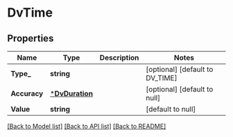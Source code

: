 # DvTime

## Properties
Name | Type | Description | Notes
------------ | ------------- | ------------- | -------------
**Type_** | **string** |  | [optional] [default to DV_TIME]
**Accuracy** | [***DvDuration**](DvDuration.md) |  | [optional] [default to null]
**Value** | **string** |  | [default to null]

[[Back to Model list]](../README.md#documentation-for-models) [[Back to API list]](../README.md#documentation-for-api-endpoints) [[Back to README]](../README.md)

